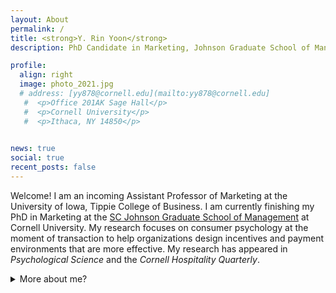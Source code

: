 ```yaml
---
layout: About
permalink: /
title: <strong>Y. Rin Yoon</strong>
description: PhD Candidate in Marketing, Johnson Graduate School of Management, Cornell University

profile:
  align: right
  image: photo_2021.jpg
  # address: [yy878@cornell.edu](mailto:yy878@cornell.edu]
   #  <p>Office 201AK Sage Hall</p>
   #  <p>Cornell University</p>
   #  <p>Ithaca, NY 14850</p>
     

news: true
social: true
recent_posts: false
---
```


Welcome! I am an incoming Assistant Professor of Marketing at the University of Iowa, Tippie College of Business. I am currently finishing my PhD in Marketing at the [SC Johnson Graduate School of Management](https://www.johnson.cornell.edu/programs/phd-program/current-students/yy878/) at Cornell University. My research focuses on consumer psychology at the moment of transaction to help organizations design incentives and payment environments that are more effective. My research has appeared in <i>Psychological Science</i> and the <i>Cornell Hospitality Quarterly</i>.

<details>
    <summary>More about me?</summary>
Before joining academia, I worked for Pfizer and Hyundai Motor Company HQs on various consulting projects. I have also hosted and produced a local radio show in Korea (which flew far under the radar), where I had a blast monologuing on my favorite topics, such as behavioral science, social psychology, and philosophy.<br><br>
  
I earned a bachelor's degree with college and departmental honors in Communication Studies from UCLA, and a master's in Marketing from Korea University Business School, graduating with The Award of Academic Excellence.
</details> <br>

<!-- While my old blog is currently closed, previously uploaded posts can be found [here]({{ site.baseurl }}{% link blog/index.html %}). -->

